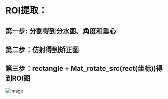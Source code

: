 # ROI提取：
## 第一步: 分割得到分水图、角度和重心
## 第二步：仿射得到矫正图
## 第三步：rectangle + Mat_rotate_src(rect(坐标))得到ROI图
![image]()

